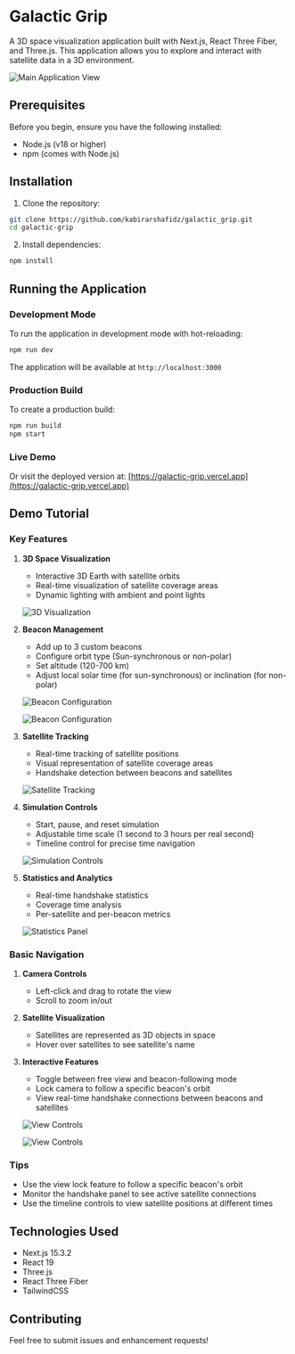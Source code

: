 # Galactic Grip

A 3D space visualization application built with Next.js, React Three Fiber, and Three.js. This application allows you to explore and interact with satellite data in a 3D environment.

![Main Application View](/public/images/main-view.png)

## Prerequisites

Before you begin, ensure you have the following installed:
- Node.js (v18 or higher)
- npm (comes with Node.js)

## Installation

1. Clone the repository:
```bash
git clone https://github.com/kabirarshafidz/galactic_grip.git
cd galactic-grip
```

2. Install dependencies:
```bash
npm install
```

## Running the Application

### Development Mode
To run the application in development mode with hot-reloading:
```bash
npm run dev
```
The application will be available at `http://localhost:3000`

### Production Build
To create a production build:
```bash
npm run build
npm start
```

### Live Demo
Or visit the deployed version at: [https://galactic-grip.vercel.app](https://galactic-grip.vercel.app)

## Demo Tutorial

### Key Features

1. **3D Space Visualization**
   - Interactive 3D Earth with satellite orbits
   - Real-time visualization of satellite coverage areas
   - Dynamic lighting with ambient and point lights

   ![3D Visualization](/public/images/main-view.jpeg)

2. **Beacon Management**
   - Add up to 3 custom beacons
   - Configure orbit type (Sun-synchronous or non-polar)
   - Set altitude (120-700 km)
   - Adjust local solar time (for sun-synchronous) or inclination (for non-polar)

   ![Beacon Configuration](/public/images/beacon-config-1.jpeg)

   ![Beacon Configuration](/public/images/beacon-config-2.jpeg)

3. **Satellite Tracking**
   - Real-time tracking of satellite positions
   - Visual representation of satellite coverage areas
   - Handshake detection between beacons and satellites

   ![Satellite Tracking](/public/images/satellite-tracking.jpeg)

4. **Simulation Controls**
   - Start, pause, and reset simulation
   - Adjustable time scale (1 second to 3 hours per real second)
   - Timeline control for precise time navigation

   ![Simulation Controls](/public/images/simulation-controls.jpeg)

5. **Statistics and Analytics**
   - Real-time handshake statistics
   - Coverage time analysis
   - Per-satellite and per-beacon metrics

   ![Statistics Panel](/public/images/stats-panel.jpeg)

### Basic Navigation
1. **Camera Controls**
   - Left-click and drag to rotate the view
   - Scroll to zoom in/out

2. **Satellite Visualization**
   - Satellites are represented as 3D objects in space
   - Hover over satellites to see satellite's name

3. **Interactive Features**
   - Toggle between free view and beacon-following mode
   - Lock camera to follow a specific beacon's orbit
   - View real-time handshake connections between beacons and satellites

   ![View Controls](/public/images/view-controls-1.jpeg)

   ![View Controls](/public/images/view-controls-2.jpeg)

### Tips
- Use the view lock feature to follow a specific beacon's orbit
- Monitor the handshake panel to see active satellite connections
- Use the timeline controls to view satellite positions at different times

## Technologies Used
- Next.js 15.3.2
- React 19
- Three.js
- React Three Fiber
- TailwindCSS

## Contributing
Feel free to submit issues and enhancement requests!
